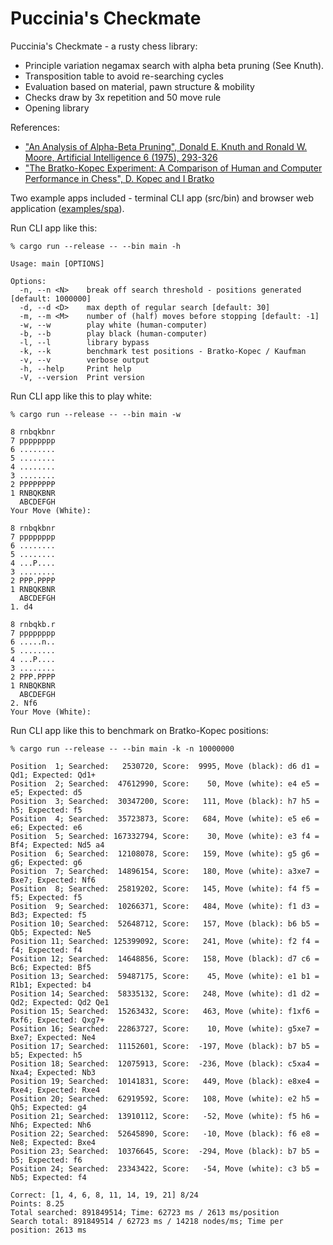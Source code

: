 # Puccinia's Checkmate

Puccinia's Checkmate - a rusty chess library:
* Principle variation negamax search with alpha beta pruning (See Knuth).
* Transposition table to avoid re-searching cycles
* Evaluation based on material, pawn structure & mobility
* Checks draw by 3x repetition and 50 move rule
* Opening library

References:
* ["An Analysis of Alpha-Beta Pruning", Donald E. Knuth and Ronald W. Moore, Artificial Intelligence 6 (1975), 293-326](http://www-public.telecom-sudparis.eu/~gibson/Teaching/Teaching-ReadingMaterial/KnuthMoore75.pdf) 
* ["The Bratko-Kopec Experiment: A Comparison of Human and Computer Performance in Chess", D. Kopec and I Bratko](http://spider.sci.brooklyn.cuny.edu/~kopec)

Two example apps included - terminal CLI app (src/bin) and browser web application ([examples/spa](https://github.com/jesper-olsen/puccinia_s_checkmate/tree/main/examples/spa)).

Run CLI app like this: 

```
% cargo run --release -- --bin main -h 

Usage: main [OPTIONS]

Options:
  -n, --n <N>    break off search threshold - positions generated [default: 1000000]
  -d, --d <D>    max depth of regular search [default: 30]
  -m, --m <M>    number of (half) moves before stopping [default: -1]
  -w, --w        play white (human-computer)
  -b, --b        play black (human-computer)
  -l, --l        library bypass
  -k, --k        benchmark test positions - Bratko-Kopec / Kaufman
  -v, --v        verbose output
  -h, --help     Print help
  -V, --version  Print version

```

Run CLI app like this to play white:
```
% cargo run --release -- --bin main -w 

8 rnbqkbnr
7 pppppppp
6 ........
5 ........
4 ........
3 ........
2 PPPPPPPP
1 RNBQKBNR
  ABCDEFGH
Your Move (White):

8 rnbqkbnr
7 pppppppp
6 ........
5 ........
4 ...P....
3 ........
2 PPP.PPPP
1 RNBQKBNR
  ABCDEFGH
1. d4

8 rnbqkb.r
7 pppppppp
6 .....n..
5 ........
4 ...P....
3 ........
2 PPP.PPPP
1 RNBQKBNR
  ABCDEFGH
2. Nf6
Your Move (White):
```

Run CLI app like this to benchmark on Bratko-Kopec positions:
```
% cargo run --release -- --bin main -k -n 10000000

Position  1; Searched:   2530720, Score:  9995, Move (black): d6 d1 =   Qd1; Expected: Qd1+
Position  2; Searched:  47612990, Score:    50, Move (white): e4 e5 =    e5; Expected: d5
Position  3; Searched:  30347200, Score:   111, Move (black): h7 h5 =    h5; Expected: f5
Position  4; Searched:  35723873, Score:   684, Move (white): e5 e6 =    e6; Expected: e6
Position  5; Searched: 167332794, Score:    30, Move (white): e3 f4 =   Bf4; Expected: Nd5 a4
Position  6; Searched:  12108078, Score:   159, Move (white): g5 g6 =    g6; Expected: g6
Position  7; Searched:  14896154, Score:   180, Move (white): a3xe7 =  Bxe7; Expected: Nf6
Position  8; Searched:  25819202, Score:   145, Move (white): f4 f5 =    f5; Expected: f5
Position  9; Searched:  10266371, Score:   484, Move (white): f1 d3 =   Bd3; Expected: f5
Position 10; Searched:  52648712, Score:   157, Move (black): b6 b5 =   Qb5; Expected: Ne5
Position 11; Searched: 125399092, Score:   241, Move (white): f2 f4 =    f4; Expected: f4
Position 12; Searched:  14648856, Score:   158, Move (black): d7 c6 =   Bc6; Expected: Bf5
Position 13; Searched:  59487175, Score:    45, Move (white): e1 b1 =  R1b1; Expected: b4
Position 14; Searched:  58335132, Score:   248, Move (white): d1 d2 =   Qd2; Expected: Qd2 Qe1
Position 15; Searched:  15263432, Score:   463, Move (white): f1xf6 =  Rxf6; Expected: Qxg7+
Position 16; Searched:  22863727, Score:    10, Move (white): g5xe7 =  Bxe7; Expected: Ne4
Position 17; Searched:  11152601, Score:  -197, Move (black): b7 b5 =    b5; Expected: h5
Position 18; Searched:  12075913, Score:  -236, Move (black): c5xa4 =  Nxa4; Expected: Nb3
Position 19; Searched:  10141831, Score:   449, Move (black): e8xe4 =  Rxe4; Expected: Rxe4
Position 20; Searched:  62919592, Score:   108, Move (white): e2 h5 =   Qh5; Expected: g4
Position 21; Searched:  13910112, Score:   -52, Move (white): f5 h6 =   Nh6; Expected: Nh6
Position 22; Searched:  52645890, Score:   -10, Move (black): f6 e8 =   Ne8; Expected: Bxe4
Position 23; Searched:  10376645, Score:  -294, Move (black): b7 b5 =    b5; Expected: f6
Position 24; Searched:  23343422, Score:   -54, Move (white): c3 b5 =   Nb5; Expected: f4

Correct: [1, 4, 6, 8, 11, 14, 19, 21] 8/24
Points: 8.25
Total searched: 891849514; Time: 62723 ms / 2613 ms/position
Search total: 891849514 / 62723 ms / 14218 nodes/ms; Time per position: 2613 ms
```
